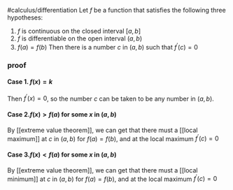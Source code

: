 #calculus/differentiation 
Let $f$ be a function that satisfies the following three hypotheses:

1. $f$ is continuous on the closed interval $[a,b]$
2. $f$ is differentiable on the open interval $(a,b)$
3. $f(a) = f(b)$
   Then there is a number $c$ in $(a,b)$ such that $f^{'}(c) = 0$

### proof

#### Case 1. $f(x) = k$

Then $f^{'}(x) = 0$, so the number $c$ can be taken to be any number in $(a,b)$.

#### Case 2.$f(x) > f(a)$ for some $x$ in $(a,b)$

By [[extreme value theorem]], we can get that there must a [[local maximum]] at $c$ in $(a,b)$ for $f(a) = f(b)$, and at the local maximum $f^{'}(c) = 0$

#### Case 3.$f(x) < f(a)$ for some $x$ in $(a,b)$

By [[extreme value theorem]], we can get that there must a [[local minimum]] at $c$ in $(a,b)$ for $f(a) = f(b)$, and at the local maximum $f^{'}(c) = 0$
